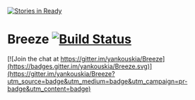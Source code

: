 [![Stories in Ready](https://badge.waffle.io/yankouskia/Breeze.png?label=ready&title=Ready)](https://waffle.io/yankouskia/Breeze)
# Breeze [![Build Status](https://travis-ci.org/yankouskia/Breeze.svg?branch=master)](https://travis-ci.org/yankouskia/Breeze)

[![Join the chat at https://gitter.im/yankouskia/Breeze](https://badges.gitter.im/yankouskia/Breeze.svg)](https://gitter.im/yankouskia/Breeze?utm_source=badge&utm_medium=badge&utm_campaign=pr-badge&utm_content=badge)
